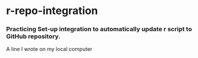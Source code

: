 # r-repo-integration
### Practicing Set-up integration to automatically update r script to GitHub repository. 
A line I wrote on my local computer
